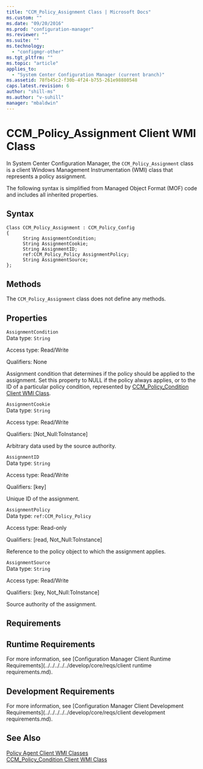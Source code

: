 ```yaml
---
title: "CCM_Policy_Assignment Class | Microsoft Docs"
ms.custom: ""
ms.date: "09/20/2016"
ms.prod: "configuration-manager"
ms.reviewer: ""
ms.suite: ""
ms.technology:
  - "configmgr-other"
ms.tgt_pltfrm: ""
ms.topic: "article"
applies_to:
  - "System Center Configuration Manager (current branch)"
ms.assetid: 78fb45c2-f30b-4f24-b755-261e98880548
caps.latest.revision: 6
author: "shill-ms"
ms.author: "v-suhill"
manager: "mbaldwin"
---
```

# CCM_Policy_Assignment Client WMI Class
In System Center Configuration Manager, the `CCM_Policy_Assignment` class is a client Windows Management Instrumentation (WMI) class that represents a policy assignment.  

 The following syntax is simplified from Managed Object Format (MOF) code and includes all inherited properties.  

## Syntax  

```  
Class CCM_Policy_Assignment : CCM_Policy_Config  
{  
      String AssignmentCondition;  
      String AssignmentCookie;  
      String AssignmentID;  
      ref:CCM_Policy_Policy AssignmentPolicy;  
      String AssignmentSource;  
};  
```  

## Methods  
 The `CCM_Policy_Assignment` class does not define any methods.  

## Properties  
 `AssignmentCondition`  
 Data type: `String`  

 Access type: Read/Write  

 Qualifiers: None  

 Assignment condition that determines if the policy should be applied to the assignment. Set this property to NULL if the policy always applies, or to the ID of a particular policy condition, represented by [CCM_Policy_Condition Client WMI Class](../../../../../develop/reference/core/clients/client-classes/ccm_policy_condition-client-wmi-class.md).  

 `AssignmentCookie`  
 Data type: `String`  

 Access type: Read/Write  

 Qualifiers: [Not_Null:ToInstance]  

 Arbitrary data used by the source authority.  

 `AssignmentID`  
 Data type: `String`  

 Access type: Read/Write  

 Qualifiers: [key]  

 Unique ID of the assignment.  

 `AssignmentPolicy`  
 Data type: `ref:CCM_Policy_Policy`  

 Access type: Read-only  

 Qualifiers: [read, Not_Null:ToInstance]  

 Reference to the policy object to which the assignment applies.  

 `AssignmentSource`  
 Data type: `String`  

 Access type: Read/Write  

 Qualifiers: [key, Not_Null:ToInstance]  

 Source authority of the assignment.  

## Requirements  

## Runtime Requirements  
 For more information, see [Configuration Manager Client Runtime Requirements](../../../../../develop/core/reqs/client runtime requirements.md).  

## Development Requirements  
 For more information, see [Configuration Manager Client Development Requirements](../../../../../develop/core/reqs/client development requirements.md).  

## See Also  
 [Policy Agent Client WMI Classes](../../../../../develop/reference/core/clients/client-classes/policy-agent-client-wmi-classes.md)   
 [CCM_Policy_Condition Client WMI Class](../../../../../develop/reference/core/clients/client-classes/ccm_policy_condition-client-wmi-class.md)
